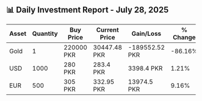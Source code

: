 ## 📊 Daily Investment Report - July 28, 2025

| Asset | Quantity | Buy Price | Current Price | Gain/Loss | % Change |
|-------|----------|-----------|----------------|------------|----------|
| Gold | 1 | 220000 PKR | 30447.48 PKR | -189552.52 PKR | -86.16% |
| USD | 1000 | 280 PKR | 283.4 PKR | 3398.4 PKR | 1.21% |
| EUR | 500 | 305 PKR | 332.95 PKR | 13974.5 PKR | 9.16% |
